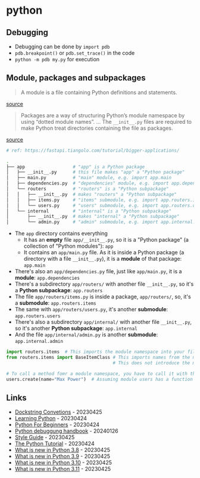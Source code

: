 # python

## Debugging

* Debugging can be done by `import pdb`
* `pdb.breakpoint()` or `pdb.set_trace()` in the code
* `python -m pdb my.py` for execution

## Module, packages and subpackages

> A module is a file containing Python definitions and statements.

[source](https://docs.python.org/3/tutorial/modules.html#tut-modules)

> Packages are a way of structuring Python’s module namespace by using “dotted module names”.
> ...
> The `__init__.py` files are required to make Python treat directories containing the file as packages.

[source](https://docs.python.org/3/tutorial/modules.html#packages)

```bash
# ref: https://fastapi.tiangolo.com/tutorial/bigger-applications/

.
├── app                  # "app" is a Python package
│   ├── __init__.py      # this file makes "app" a "Python package"
│   ├── main.py          # "main" module, e.g. import app.main
│   ├── dependencies.py  # "dependencies" module, e.g. import app.dependencies
│   └── routers          # "routers" is a "Python subpackage"
│   │   ├── __init__.py  # makes "routers" a "Python subpackage"
│   │   ├── items.py     # "items" submodule, e.g. import app.routers.items
│   │   └── users.py     # "users" submodule, e.g. import app.routers.users
│   └── internal         # "internal" is a "Python subpackage"
│       ├── __init__.py  # makes "internal" a "Python subpackage"
│       └── admin.py     # "admin" submodule, e.g. import app.internal.admin
```


* The `app` directory contains everything
  * It has an **empty** file `app/__init__.py`, so it is a "Python package" (a collection of "Python modules"): `app`
  * It contains an `app/main.py` file. As it is inside a Python package (a directory with a file `__init__.py`), it is a **module** of that package: `app.main`
* There's also an `app/dependencies.py` file, just like `app/main.py`, it is a **module**: `app.dependencies`
* There's a subdirectory `app/routers/` with another file `__init__.py`, so it's a **Python subpackage**: `app.routers`
* The file `app/routers/items.py` is inside a package, `app/routers/`, so, it's a **submodule**: `app.routers.items`
* The same with `app/routers/users.py`, it's another **submodule**: `app.routers.users`
* There's also a subdirectory `app/internal/` with another file `__init__.py`, so it's another **Python subpackage**: `app.internal`
* And the file `app/internal/admin.py` is another **submodule**: `app.internal.admin`

```python
import routers.items  # This imports the module namespace into your file
from routers.items import BaseItemClass # This imports names from the module directly into your local namespace
                                        # This does not introduce the module name into your local namespace, routers is not defined

# To call a method fomr a module namespace, you have to call it with the module namespace
users.create(name="Max Power")  # Assuming module users has a function called create
```

## Links

* [Dockstring Convetions](https://peps.python.org/pep-0257/) - 20230425
* [Learning Python](https://docs.python-guide.org/intro/learning/) - 20230424
* [Python For Beginners](https://www.python.org/about/gettingstarted/) - 20230424
* [Python debuggung handbook](https://www.freecodecamp.org/news/python-debugging-handbook/) - 20240126
* [Style Guide](https://peps.python.org/pep-0008/) - 20230425
* [The Python Tutorial](https://docs.python.org/3/tutorial/index.html) - 20230424
* [What is new in Python 3.8](https://docs.python.org/3.8/whatsnew/3.8.html) - 20230425
* [What is new in Python 3.9](https://docs.python.org/3.9/whatsnew/3.9.html) - 20230425
* [What is new in Python 3.10](https://docs.python.org/3.10/whatsnew/3.10.html) - 20230425
* [What is new in Python 3.11](https://docs.python.org/3.11/whatsnew/3.11.html) - 20230425

